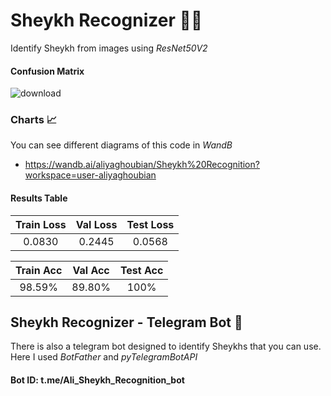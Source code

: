 # Sheykh Recognizer 🕵️‍♂️
Identify Sheykh from images using _ResNet50V2_


#### Confusion Matrix
![download](https://user-images.githubusercontent.com/79134287/158777829-52ac9eab-9212-4c49-b298-a61e6c23ccba.png)



### Charts 📈
You can see different diagrams of this code in _WandB_
 - https://wandb.ai/aliyaghoubian/Sheykh%20Recognition?workspace=user-aliyaghoubian


#### Results Table
| Train Loss | Val Loss | Test Loss |
| :--------: | :------: | :-------: |
|   0.0830   |  0.2445  |  0.0568   |

| Train Acc  | Val Acc  | Test Acc  |
| :--------: | :------: | :-------: |
|  98.59%    |  89.80%  |   100%    |



## Sheykh Recognizer - Telegram Bot 📱
There is also a telegram bot designed to identify Sheykhs that you can use. Here I used _BotFather_ and _pyTelegramBotAPI_
#### Bot ID: t.me/Ali_Sheykh_Recognition_bot
